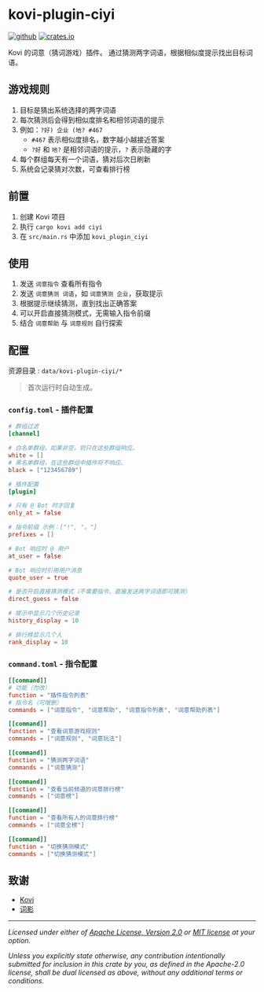 # kovi-plugin-ciyi

[![github](https://img.shields.io/badge/github-araea/kovi_plugin_ciyi-8da0cb?style=for-the-badge&labelColor=555555&logo=github)](https://github.com/araea/kovi-plugin-ciyi)
[![crates.io](https://img.shields.io/crates/v/kovi-plugin-ciyi.svg?style=for-the-badge&color=fc8d62&logo=rust)](https://crates.io/crates/kovi-plugin-ciyi)

Kovi 的词意（猜词游戏）插件。
通过猜测两字词语，根据相似度提示找出目标词语。

## 游戏规则

1. 目标是猜出系统选择的两字词语
2. 每次猜测后会得到相似度排名和相邻词语的提示
3. 例如：`?好) 企业 (地? #467`
   - `#467` 表示相似度排名，数字越小越接近答案
   - `?好` 和 `地?` 是相邻词语的提示，`?` 表示隐藏的字
4. 每个群组每天有一个词语，猜对后次日刷新
5. 系统会记录猜对次数，可查看排行榜

## 前置

1. 创建 Kovi 项目
2. 执行 `cargo kovi add ciyi`
3. 在 `src/main.rs` 中添加 `kovi_plugin_ciyi`

## 使用

1. 发送 `词意指令` 查看所有指令
2. 发送 `词意猜测 词语`，如 `词意猜测 企业`，获取提示
3. 根据提示继续猜测，直到找出正确答案
4. 可以开启直接猜测模式，无需输入指令前缀
5. 结合 `词意帮助` 与 `词意规则` 自行探索

## 配置

资源目录 : `data/kovi-plugin-ciyi/*`
> 首次运行时自动生成。

### `config.toml` - 插件配置

```toml
# 群组过滤
[channel]

# 白名单群组，如果非空，则只在这些群组响应。
white = []
# 黑名单群组，在这些群组中插件将不响应。
black = ["123456789"]

# 插件配置
[plugin]

# 只有 @ Bot 时才回复
only_at = false 

# 指令前缀 示例：["!", "。"]
prefixes = [] 

# Bot 响应时 @ 用户
at_user = false

# Bot 响应时引用用户消息
quote_user = true

# 是否开启直接猜测模式（不需要指令，直接发送两字词语即可猜测）
direct_guess = false

# 提示中显示几个历史记录
history_display = 10

# 排行榜显示几个人
rank_display = 10
```

### `command.toml` - 指令配置

```toml
[[command]]
# 功能（勿改）
function = "插件指令列表"
# 指令名（可增删）
commands = ["词意指令", "词意帮助", "词意指令列表", "词意帮助列表"]

[[command]]
function = "查看词意游戏规则"
commands = ["词意规则", "词意玩法"]

[[command]]
function = "猜测两字词语"
commands = ["词意猜测"]

[[command]]
function = "查看当前频道的词意排行榜"
commands = ["词意榜"]

[[command]]
function = "查看所有人的词意排行榜"
commands = ["词意全榜"]

[[command]]
function = "切换猜测模式"
commands = ["切换猜测模式"]
```

## 致谢

- [Kovi](https://kovi.threkork.com/)
- [词影](https://cy.surprising.studio/)

---

_Licensed under either of [Apache License, Version 2.0](LICENSE-APACHE) or [MIT license](LICENSE-MIT) at your option._

_Unless you explicitly state otherwise, any contribution intentionally submitted for inclusion in this crate by you, as defined in the Apache-2.0 license, shall be dual licensed as above, without any additional terms or conditions._
        